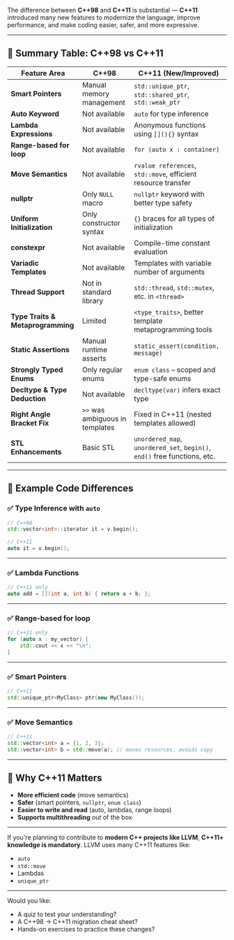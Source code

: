 The difference between **C++98** and **C++11** is substantial — **C++11** introduced many new features to modernize the language, improve performance, and make coding easier, safer, and more expressive.

---

## 🔁 Summary Table: C++98 vs C++11

| Feature Area                      | C++98                           | C++11 (New/Improved)                                                      |
| --------------------------------- | ------------------------------- | ------------------------------------------------------------------------- |
| **Smart Pointers**                | Manual memory management        | `std::unique_ptr`, `std::shared_ptr`, `std::weak_ptr`                     |
| **Auto Keyword**                  | Not available                   | `auto` for type inference                                                 |
| **Lambda Expressions**            | Not available                   | Anonymous functions using `[](){}` syntax                                 |
| **Range-based for loop**          | Not available                   | `for (auto x : container)`                                                |
| **Move Semantics**                | Not available                   | `rvalue references`, `std::move`, efficient resource transfer             |
| **nullptr**                       | Only `NULL` macro               | `nullptr` keyword with better type safety                                 |
| **Uniform Initialization**        | Only constructor syntax         | `{}` braces for all types of initialization                               |
| **constexpr**                     | Not available                   | Compile-time constant evaluation                                          |
| **Variadic Templates**            | Not available                   | Templates with variable number of arguments                               |
| **Thread Support**                | Not in standard library         | `std::thread`, `std::mutex`, etc. in `<thread>`                           |
| **Type Traits & Metaprogramming** | Limited                         | `<type_traits>`, better template metaprogramming tools                    |
| **Static Assertions**             | Manual runtime asserts          | `static_assert(condition, message)`                                       |
| **Strongly Typed Enums**          | Only regular enums              | `enum class` – scoped and type-safe enums                                 |
| **Decltype & Type Deduction**     | Not available                   | `decltype(var)` infers exact type                                         |
| **Right Angle Bracket Fix**       | `>>` was ambiguous in templates | Fixed in C++11 (nested templates allowed)                                 |
| **STL Enhancements**              | Basic STL                       | `unordered_map`, `unordered_set`, `begin()`, `end()` free functions, etc. |

---

## 🧠 Example Code Differences

### ✅ Type Inference with `auto`

```cpp
// C++98
std::vector<int>::iterator it = v.begin();

// C++11
auto it = v.begin();
```

---

### ✅ Lambda Functions

```cpp
// C++11 only
auto add = [](int a, int b) { return a + b; };
```

---

### ✅ Range-based for loop

```cpp
// C++11 only
for (auto x : my_vector) {
    std::cout << x << "\n";
}
```

---

### ✅ Smart Pointers

```cpp
// C++11
std::unique_ptr<MyClass> ptr(new MyClass());
```

---

### ✅ Move Semantics

```cpp
// C++11
std::vector<int> a = {1, 2, 3};
std::vector<int> b = std::move(a); // moves resources, avoids copy
```

---

## 🚀 Why C++11 Matters

* **More efficient code** (move semantics)
* **Safer** (smart pointers, `nullptr`, `enum class`)
* **Easier to write and read** (auto, lambdas, range loops)
* **Supports multithreading** out of the box

---

If you're planning to contribute to **modern C++ projects like LLVM**, **C++11+ knowledge is mandatory**. LLVM uses many C++11 features like:

* `auto`
* `std::move`
* Lambdas
* `unique_ptr`

---

Would you like:

* A quiz to test your understanding?
* A C++98 → C++11 migration cheat sheet?
* Hands-on exercises to practice these changes?
